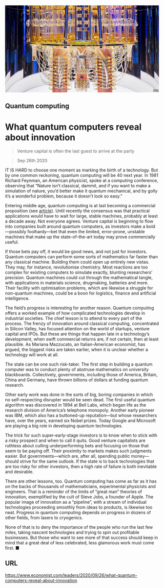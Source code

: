 ![](./images/20200926_LDP001_0.jpg)

## Quantum computing

# What quantum computers reveal about innovation

> Venture capital is often the last guest to arrive at the party

> Sep 26th 2020

IT IS HARD to choose one moment as marking the birth of a technology. But by one common reckoning, quantum computing will be 40 next year. In 1981 Richard Feynman, an American physicist, spoke at a computing conference, observing that “Nature isn’t classical, dammit, and if you want to make a simulation of nature, you’d better make it quantum mechanical, and by golly it’s a wonderful problem, because it doesn’t look so easy.”

Entering middle age, quantum computing is at last becoming a commercial proposition (see [article](https://www.economist.com//node/21792017)). Until recently the consensus was that practical applications would have to wait for large, stable machines, probably at least a decade away. Not everyone agrees. Venture capital is beginning to flow into companies built around quantum computers, as investors make a bold—possibly foolhardy—bet that even the limited, error-prone, unstable machines that make up the state-of-the-art today may prove commercially useful.

If those bets pay off, it would be good news, and not just for investors. Quantum computers can perform some sorts of mathematics far faster than any classical machine. Building them could open up entirely new vistas. They may, for instance, revolutionise chemistry. Most reactions are too complex for existing computers to simulate exactly, blunting researchers’ precision. Quantum machines could cut through the mathematical tangle, with applications in materials science, drugmaking, batteries and more. Their facility with optimisation problems, which are likewise a struggle for non-quantum machines, could be a boon for logistics, finance and artificial intelligence.

The field’s progress is interesting for another reason. Quantum computing offers a worked example of how complicated technologies develop in industrial societies. The chief lesson is to attend to every part of the process. The frenzy of innovation around classical computing, concentrated in Silicon Valley, has focused attention on the world of startups, venture capital and IPOs. But these are things that happen late in a technology’s development, when swift commercial returns are, if not certain, then at least plausible. As Mariana Mazzucato, an Italian-American economist, has argued, the biggest risks are taken earlier, when it is unclear whether a technology will work at all.

The state can be one such risk-taker. The first step in building a quantum computer was to conduct plenty of abstruse mathematics on university blackboards. Collectively, governments, including those of America, Britain, China and Germany, have thrown billions of dollars at funding quantum research.

Other early work was done in the sorts of big, boring companies in which no self-respecting disrupter would be seen dead. The first useful quantum algorithm was discovered in 1994 at Bell Labs, which began life as the research division of America’s telephone monopoly. Another early pioneer was IBM, which also has a buttoned-up reputation—but whose researchers have, over the years, earned six Nobel prizes. Today Google and Microsoft are playing a big role in developing quantum technologies.

The trick for such super-early-stage investors is to know when to stick with a risky prospect and when to call it quits. Good venture capitalists are ruthless about culling underperforming bets and focusing on those that seem to be paying off. Their proximity to markets makes such judgments easier. But governments—which are, after all, spending public money—should strive for the same outlook. If the state is to back technologies that are too risky for other investors, then a high rate of failure is both inevitable and desirable.

There are other lessons, too. Quantum computing has come as far as it has on the backs of thousands of mathematicians, experimental physicists and engineers. That is a reminder of the limits of “great man” theories of innovation, exemplified by the cult of Steve Jobs, a founder of Apple. The popular image of innovation as a “pipeline”, with a stream of individual technologies proceeding smoothly from ideas to products, is likewise too neat. Progress in quantum computing depends on progress in dozens of other fields, from lasers to cryogenics.

None of that is to deny the importance of the people who run the last few miles, taking nascent technologies and trying to spin out profitable businesses. But those who want to see more of that success should keep in mind that a great deal of less celebrated, less glamorous work must come first. ■

## URL

https://www.economist.com/leaders/2020/09/26/what-quantum-computers-reveal-about-innovation
